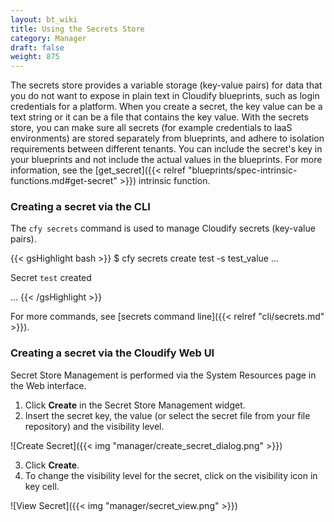 ```yaml
---
layout: bt_wiki
title: Using the Secrets Store
category: Manager
draft: false
weight: 875
---
```


The secrets store provides a variable storage (key-value pairs) for data that you do not want to expose in plain text in Cloudify blueprints, such as login credentials for a platform.
When you create a secret, the key value can be a text string or it can be a file that contains the key value. With the secrets store, you can  make sure all secrets (for example credentials to IaaS environments) are stored separately from blueprints, and adhere to isolation requirements between different tenants. You can include the secret's key in your blueprints and not include the actual values in the blueprints.
For more information, see the [get_secret]({{< relref "blueprints/spec-intrinsic-functions.md#get-secret" >}}) intrinsic function.

### Creating a secret via the CLI

The `cfy secrets` command is used to manage Cloudify secrets (key-value pairs).

{{< gsHighlight  bash  >}}
$ cfy secrets create test -s test_value
...

Secret `test` created

...
{{< /gsHighlight >}}

For more commands, see [secrets command line]({{< relref "cli/secrets.md" >}}).

### Creating a secret via the Cloudify Web UI

Secret Store Management is performed via the System Resources page in the Web interface.

1. Click **Create** in the Secret Store Management widget.
2. Insert the secret key, the value (or select the secret file from your file repository) and the visibility level.

![Create Secret]({{< img "manager/create_secret_dialog.png" >}})

3. Click **Create**.
4. To change the visibility level for the secret, click on the visibility icon in key cell.

![View Secret]({{< img "manager/secret_view.png" >}})
